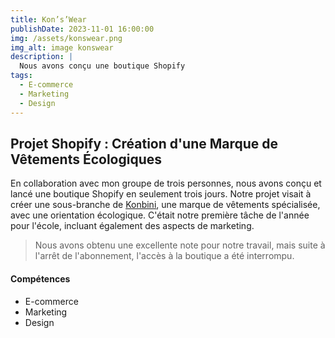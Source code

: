 ```yaml
---
title: Kon’s’Wear
publishDate: 2023-11-01 16:00:00
img: /assets/konswear.png
img_alt: image konswear
description: |
  Nous avons conçu une boutique Shopify 
tags:
  - E-commerce
  - Marketing
  - Design
---
```


## Projet Shopify : Création d'une Marque de Vêtements Écologiques

En collaboration avec mon groupe de trois personnes, nous avons conçu et lancé une boutique Shopify en seulement trois jours. 
Notre projet visait à créer une sous-branche de <a href="lien_de_la_page_konbini.html">Konbini</a>, une marque de vêtements spécialisée, avec une orientation écologique. 
C'était notre première tâche de l'année pour l'école, incluant également des aspects de marketing. 
> Nous avons obtenu une excellente note pour notre travail, mais suite à l'arrêt de l'abonnement, l'accès à la boutique a été interrompu.

#### Compétences

- E-commerce
- Marketing
- Design
